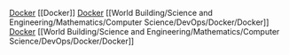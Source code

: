
[Docker](Docker.md)
[[Docker]]
[Docker](World%20Building/Science%20and%20Engineering/Mathematics/Computer%20Science/DevOps/Docker/Docker.md)
[[World Building/Science and Engineering/Mathematics/Computer Science/DevOps/Docker/Docker]]
[Docker](World%20Building/Science%20and%20Engineering/Mathematics/Computer%20Science/DevOps/Docker/Docker.md)
[[World Building/Science and Engineering/Mathematics/Computer Science/DevOps/Docker/Docker]]
